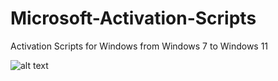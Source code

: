 # Microsoft-Activation-Scripts
Activation Scripts for Windows from Windows 7 to Windows 11

![alt text](https://scontent-mxp1-1.xx.fbcdn.net/v/t39.30808-6/273206540_491104682576353_7466969408268869575_n.jpg?_nc_cat=107&ccb=1-5&_nc_sid=730e14&_nc_ohc=bUBoJ9SSz3sAX8a_z8n&_nc_ht=scontent-mxp1-1.xx&oh=00_AT_9N8FfYFgtB1Uubz-KjVeuMFdaxod14Pll8WNMm585ig&oe=62016746)
